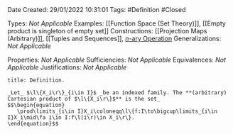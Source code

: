 <br />
<br />

Date Created: 29/01/2022 10:31:01
Tags: #Definition #Closed 

Types: _Not Applicable_
Examples: [[Function Space (Set Theory)]], [[Empty product is singleton of empty set]]
Constructions: [[Projection Maps (Arbitrary)]], [[Tuples and Sequences]], [$n$-ary Operation](n-ary%20Operation.md)
Generalizations: _Not Applicable_

Properties: _Not Applicable_
Sufficiencies: _Not Applicable_
Equivalences: _Not Applicable_
Justifications: _Not Applicable_

``` ad-Definition
title: Definition.

_Let_ $\l\{X_i\r\}_{i\in I}$ _be an indexed family. The **(arbitrary) Cartesian product of $\l\{X_i\r\}$** is the set_
$$\begin{equation}
   \prod\limits_{i\in I}X_i\coloneqq\l\{f:I\to\bigcup\limits_{i\in I}X_i\mid\fa i\in I:f\l(i\r)\in X_i\r\}.
\end{equation}$$

```
